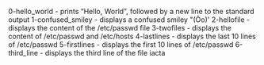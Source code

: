 0-hello_world - prints “Hello, World”, followed by a new line to the standard output
1-confused_smiley  - displays a confused smiley "(Ôo)'
2-hellofile - displays the content of the /etc/passwd file
3-twofiles - displays the content of /etc/passwd and /etc/hosts
4-lastlines - displays the last 10 lines of /etc/passwd
5-firstlines - displays the first 10 lines of /etc/passwd
6-third_line - displays the third line of the file iacta
